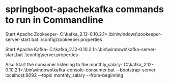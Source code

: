 # springboot-apachekafka commands to run in Commandline

Start Apache Zookeeper-
C:\kafka_2.12-0.10.2.1>.\bin\windows\zookeeper-server-start.bat .\config\zookeeper.properties

Start Apache Kafka-
C:\kafka_2.12-0.10.2.1>.\bin\windows\kafka-server-start.bat .\config\server.properties

Also Start the consumer listening to the monthly_salary-
C:\kafka_2.12-0.10.2.1>.\bin\windows\kafka-console-consumer.bat --bootstrap-server localhost:9092 --topic monthly_salary --from-beginning
